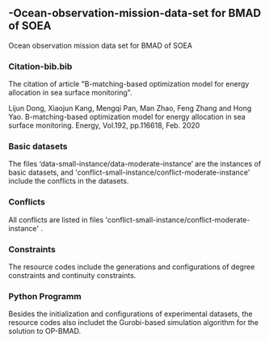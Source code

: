 ## -Ocean-observation-mission-data-set for BMAD of SOEA
 Ocean observation mission data set for BMAD of SOEA

### Citation-bib.bib
The citation of article "B-matching-based optimization model for energy allocation in sea surface monitoring".

Lijun Dong, Xiaojun Kang, Mengqi Pan, Man Zhao, Feng Zhang and Hong Yao. B-matching-based optimization model for energy allocation in sea surface monitoring. Energy, Vol.192,  pp.116618, Feb. 2020
 
### Basic datasets
The files ‘data-small-instance/data-moderate-instance’ are the instances of basic datasets, and 'conflict-small-instance/conflict-moderate-instance' include the conflicts in the datasets.
 
### Conflicts
All conflicts are listed in files 'conflict-small-instance/conflict-moderate-instance' .
 
### Constraints
The resource codes include the generations and configurations of degree constraints and continuity constraints.


### Python Programm
Besides the initialization and configurations of experimental datasets, the resource codes also includet the Gurobi-based simulation algorithm for the solution to OP-BMAD.
